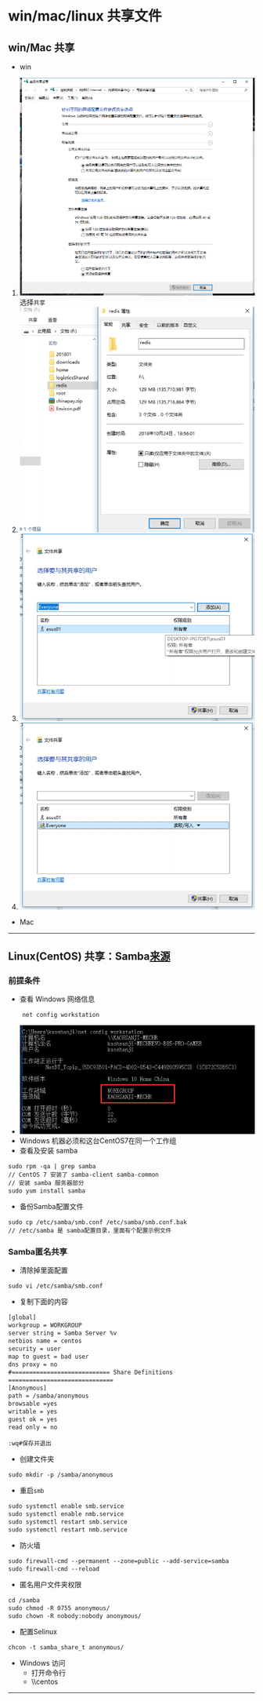 #   win/mac/linux 共享文件

##  win/Mac 共享

-   win

1.  ![步骤一](image/20181107004.png)
选择`共享`
2.  ![步骤二](image/20181107001.png)
3.  ![步骤三](image/20181107002.png)
4.  ![步骤四](image/20181107003.png)

-   Mac

----

##  Linux(CentOS) 共享：Samba[来源](http://blog.51cto.com/lybing/1676515)

### 前提条件
- 查看 Windows 网络信息
```
    net config workstation
```
- ![20180107174114](image/20180107174114.png)
- Windows 机器必须和这台CentOS7在同一个工作组
- 查看及安装 samba
```
sudo rpm -qa | grep samba
// CentOS 7 安装了 samba-client samba-common
// 安装 samba 服务器部分
sudo yum install samba
```
- 备份Samba配置文件
```
sudo cp /etc/samba/smb.conf /etc/samba/smb.conf.bak
// /etc/samba 是 samba配置目录，里面有个配置示例文件
```

### Samba匿名共享
- 清除掉里面配置
```
sudo vi /etc/samba/smb.conf
```

- 复制下面的内容
```
[global]
workgroup = WORKGROUP
server string = Samba Server %v
netbios name = centos
security = user
map to guest = bad user
dns proxy = no
#============================ Share Definitions ============================== 
[Anonymous]
path = /samba/anonymous
browsable =yes
writable = yes
guest ok = yes
read only = no
 
:wq#保存并退出
```

- 创建文件夹
```
sudo mkdir -p /samba/anonymous
```

- 重启`smb`
```
sudo systemctl enable smb.service
sudo systemctl enable nmb.service
sudo systemctl restart smb.service
sudo systemctl restart nmb.service
```

- 防火墙
```
sudo firewall-cmd --permanent --zone=public --add-service=samba
sudo firewall-cmd --reload
```

- 匿名用户文件夹权限
```
cd /samba
sudo chmod -R 0755 anonymous/
sudo chown -R nobody:nobody anonymous/
```

- 配置Selinux
```
chcon -t samba_share_t anonymous/
```

- Windows 访问
    - 打开命令行
    - \\\centos



----


